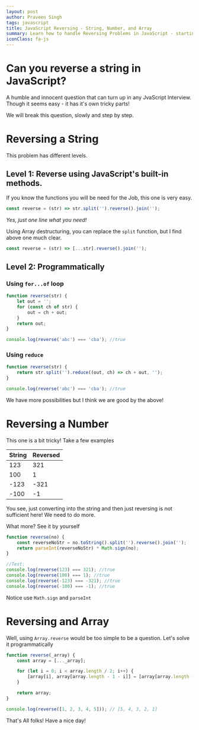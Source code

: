 ```yaml
---
layout: post
author: Praveen Singh
tags: javascript
title: JavaScript Reversing - String, Number, and Array
summary: Learn how to handle Reversing Problems in JavaScript - starting from String, to number to Array
iconClass: fa-js
---
```


# Can you reverse a string in JavaScript?

A humble and innocent question that can turn up in any JvaScript Interview. Though it seems easy - it has it's own tricky parts!

We will break this question, slowly and step by step.

# Reversing a String

This problem has different levels.

## Level 1: Reverse using JavaScript's built-in methods. 

If you know the functions you will be need for the Job, this one is very easy.

```js
const reverse = (str) => str.split('').reverse().join('');
```

_Yes, just one line what you need!_

Using Array destructuring, you can replace the `split` function, but I find above one much clear.

```js
const reverse = (str) => [...str].reverse().join('');
```

## Level 2: Programmatically

### Using `for...of` loop

```js
function reverse(str) {
    let out = '';
    for (const ch of str) {
        out = ch + out;
    }
    return out;
}

console.log(reverse('abc') === 'cba'); //true
```

### Using `reduce`

```js
function reverse(str) {
    return str.split('').reduce((out, ch) => ch + out, '');
}

console.log(reverse('abc') === 'cba'); //true
```

We have more possibilities but I think we are good by the above!

# Reversing a Number

This one is a bit tricky! Take a few examples

| String | Reversed |
| ----- | ------ |
| 123   | 321    |
| 100   | 1      |
| -123  | -321   |
| -100  | -1     |

You see, just converting into the string and then just reversing is not sufficient here! We need to do more.

What more? See it by yourself

```js
function reverse(no) {
    const reverseNoStr = no.toString().split('').reverse().join('');
    return parseInt(reverseNoStr) * Math.sign(no);
}

//Test:
console.log(reverse(123) === 321); //true
console.log(reverse(100) === 1); //true
console.log(reverse(-123) === -321); //true
console.log(reverse(-100) === -1); //true
```

Notice use `Math.sign` and `parseInt`

# Reversing and Array

Well, using `Array.reverse` would be too simple to be a question. Let's solve it programmatically

```js
function reverse(_array) {
    const array = [..._array];

    for (let i = 0; i < array.length / 2; i++) {
        [array[i], array[array.length - 1 - i]] = [array[array.length - 1 - i], array[i]];
    }

    return array;
}

console.log(reverse([1, 2, 3, 4, 5])); // [5, 4, 3, 2, 1]
```

That's All folks! Have a nice day! 
